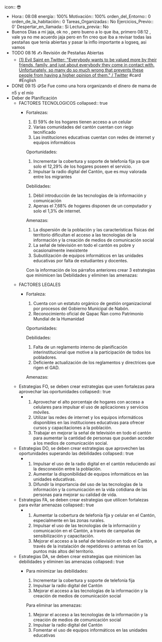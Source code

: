 icon:: 😎

- Hora:: 08:08 
  energía:: 100%
  Motivación:: 100%
  orden_del_Entorno:: 0
  orden_de_la_habitación:: 0
  Tareas_Organizadas:: No
  Ejercicios_Previo:: 0'
  Despertar_en_llamada:: Si
  Lectura_previa:: No
- Buenos Días a mi jaja, ok no , pero bueno a lo que iba, primero 08:12 , vale ya no me acuerdo jaja pero en fin creo que iba a revisar todas las pestañas que tenía abiertas y pasar la inflo importante a logseq, asi vamos
- TODO 08:16  ✍️ Revisión de Pestañas Abiertas
	- [(1) Evil Saint en Twitter: "Everybody wants to be valued more by their friends, family, and just about everybody they come in contact with. Unfortunately, so many do so much wrong that prevents these people from having a higher opinion of them." / Twitter](https://twitter.com/sanctemalum/status/1540339749642272769) #card #English
- DONE 09:15  🪙Se Fue como una hora organizando el dinero de mama de  n5 y el mío
- Deber de Planificación
	- FACTORES TECNOLOGICOS
	  collapsed:: true
		- Fortalezas:
		  1.  El 59% de los hogares tienen acceso a un celular
		  2. Varias comunidades del cantón cuentan con riego tecnificado
		  3. Las instituciones educativas cuentan con redes de internet y equipos informáticos
		  
		  Oportunidades:
		  1. Incrementar la cobertura y soporte de telefonía fija ya que solo el 12,29% de los hogares poseen el servicio.
		  2. Impulsar la radio digital del Cantón, que es muy valorada entre los migrantes
		  
		  Debilidades:
		  1. Débil introducción de las tecnologías de la información y comunicación
		  2. Apenas el 7,68% de hogares disponen de un computador y solo el 1,3% de internet.
		  
		  Amenazas:
		  1. La dispersión de la población y las características físicas del territorio dificultan el acceso a las tecnologías de la información y la creación de medios de comunicación social
		  2. La señal de televisión en todo el cantón es pobre y ocasionalmente inexistente
		  3. Subutilización de equipos informáticos en las unidades educativas por falta de estudiantes y docentes.
		  
		  Con la información de los párrafos anteriores crear 3 estrategias que minimicen  las Debilidades y  eliminen las amenazas:
	- FACTORES LEGALES
		- Fortaleza: 
		  1. Cuenta con un estatuto orgánico de gestión organizacional por procesos del Gobierno Municipal de Nabón.
		  2. Reconocimiento oficial de Qapac Ñan como Patrimonio Mundial de la Humanidad
		  
		  Oportunidades:
		  
		  Debilidades:
		  1. Falta de un reglamento interno de planificación interinstitucional que motive a la participación de todos los pobladores.
		  2. Deficiente actualización de los reglamentos y directrices que rigen el GAD.
		  
		  Amenazas:
	- Estrategias  FO, se deben crear estrategias que usen fortalezas para aprovechar  las oportunidades
	  collapsed:: true
		- 1. Aprovechar el alto porcentaje de hogares con acceso a celulares para impulsar el uso de aplicaciones y servicios móviles. 
		  2. Utilizar las redes de internet y los equipos informáticos disponibles en las instituciones educativas para ofrecer cursos y capacitaciones a la población. 
		  3. Trabajar en mejorar la señal de televisión en todo el cantón para aumentar la cantidad de personas que puedan acceder a los medios de comunicación social.
	- Estrategias DO, se deben crear estrategias  que aprovechen  las oportunidades superando las debilidades
	  collapsed:: true
		- 1. Impulsar el uso de la radio digital en el cantón reduciendo así la desconexión entre la población.
		  2. Aumentar la disponibilidad de equipos informáticos en las unidades educativas.
		  3. Difundir la importancia del uso de las tecnologías de la información y la comunicación en la vida cotidiana de las personas para mejorar su calidad de vida.
	- Estrategias FA, se deben crear estrategias que utilicen fortalezas  para evitar amenazas
	  collapsed:: true
		- 1. Aumentar la cobertura de telefonía fija y celular en el Cantón, especialmente en las zonas rurales.
		  2. Impulsar el uso de las tecnologías de la información y comunicación en el Cantón, a través de campañas de sensibilización y capacitación.
		  3. Mejorar el acceso a la señal de televisión en todo el Cantón, a través de la instalación de repetidores o antenas en los puntos más altos del territorio.
	- Estrategias DA, se deben crear estrategias que minimicen las debilidades y eliminen las amenazas
	  collapsed:: true
		- Para minimizar las debilidades:
		  1. Incrementar la cobertura y soporte de telefonía fija
		  2. Impulsar la radio digital del Cantón
		  3. Mejorar el acceso a las tecnologías de la información y la creación de medios de comunicación social
		  
		  Para eliminar las amenazas:
		  1. Mejorar el acceso a las tecnologías de la información y la creación de medios de comunicación social
		  2. Impulsar la radio digital del Cantón
		  3. Fomentar el uso de equipos informáticos en las unidades educativas